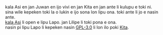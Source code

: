 kala Asi en jan Juwan en ijo vivi en jan Kita en jan ante li kulupu e toki ni.  
sina wile kepeken toki la o lukin e ijo sona lon lipu ona. toki ante li jo e nasin ante.  
[kala Asi](https://kala-asi.li.pona.la) li open e lipu Lapo. jan Lilipe li toki pona e ona.  
nasin pi lipu Lapo li kepeken nasin [GPL-3.0](https://www.gnu.org/licenses/gpl-3.0.html)
li lon ilo poki [Kita](https://github.com/kulupu-lapo/lipu).